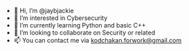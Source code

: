 - 👋 Hi, I’m @jaybjackie
- 👀 I’m interested in Cybersecurity
- 🌱 I’m currently learning Python and basic C++
- 💞️ I’m looking to collaborate on Security or related
- 📫 You can contact me via kodchakan.forwork@gmail.com

<!---
jaybjackie/jaybjackie is a ✨ special ✨ repository because its `README.md` (this file) appears on your GitHub profile.
You can click the Preview link to take a look at your changes.
--->
